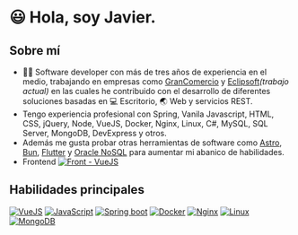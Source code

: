 # 😃 Hola, soy Javier.

<!--
<img style="width: 100%; object-fit: contain" src="https://cdn.vectorstock.com/i/preview-1x/08/82/software-developer-character-programmer-vector-26310882.jpg" />

**javierchiquito/javierchiquito** is a ✨ _special_ ✨ repository because its `README.md` (this file) appears on your GitHub profile.
Here are some ideas to get you started:

- 🔭 I’m currently working on ...
- 🌱 I’m currently learning ...
- 👯 I’m looking to collaborate on ...
- 🤔 I’m looking for help with ...
- 💬 Ask me about ...
- 📫 How to reach me: ...
- 😄 Pronouns: ...
- ⚡ Fun fact: ...
-->
## Sobre mí
- 🧑‍💻 Software developer con más de tres años de experiencia en el medio, trabajando en empresas como [GranComercio](https://grancomercio.com.ec) y [Eclipsoft](https://eclipsoft.com)*(trabajo actual)* en las cuales he contribuido con el desarrollo de diferentes soluciones basadas en 💻 Escritorio, 🌏 Web y servicios REST.
- Tengo experiencia profesional con Spring, Vanila Javascript, HTML, CSS, jQuery, Node, VueJS, Docker, Nginx, Linux, C#, MySQL, SQL Server, MongoDB, DevExpress y otros.
- Además me gusta probar otras herramientas de software como [Astro](https://astro.build), [Bun](https://bun.sh), [Flutter](https://flutter.dev) y [Oracle NoSQL](https://www.oracle.com/database/nosql/technologies/nosql/) para aumentar mi abanico de habilidades.
-  Frontend [![Front - VueJS](https://img.shields.io/badge/Front-VueJS-2ea44f)](https://)
## Habilidades principales
[![VueJS](https://img.shields.io/badge/Vue%20js-35495E?style=for-the-badge&logo=vuedotjs&logoColor=4FC08D)](https://) 
[![JavaScript](https://img.shields.io/badge/JavaScript-323330?style=for-the-badge&logo=javascript&logoColor=F7DF1E)](https://) 
[![Spring boot](https://img.shields.io/badge/Spring_Boot-F2F4F9?style=for-the-badge&logo=spring-boot)](https://)
[![Docker](https://img.shields.io/badge/Docker-2CA5E0?style=for-the-badge&logo=docker&logoColor=white)](https://)
[![Nginx](https://img.shields.io/badge/Nginx-009639?style=for-the-badge&logo=nginx&logoColor=white)](https://)
[![Linux](https://img.shields.io/badge/Linux-FCC624?style=for-the-badge&logo=linux&logoColor=black)](https://)
[![MongoDB](https://img.shields.io/badge/MongoDB-4EA94B?style=for-the-badge&logo=mongodb&logoColor=white)](https://)

<!--
- Sígueme en [Linkedin](https://www.linkedin.com/in/javier-chiquito-avell%C3%A1n-2117821aa/)
- Visita mi [Portafolio personal](https://google.com)
-->
